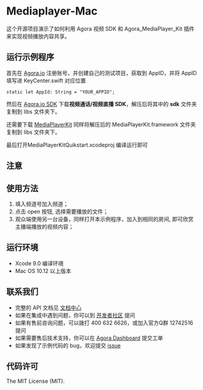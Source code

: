 # Mediaplayer-Mac
这个开源项目演示了如何利用 Agora 视频 SDK 和 Agora_MediaPlayer_Kit 插件来实现视频播放内容共享。

## 运行示例程序
首先在 [Agora.io](https://dashboard.agora.io/) 注册账号，并创建自己的测试项目，获取到 AppID，并将 AppID 填写进 KeyCenter.swift  对应位置


```
static let AppId: String = "YOUR_APPID";
```


然后在 [Agora.io SDK](https://docs.agora.io/cn/Agora%20Platform/downloads) 下载**视频通话/视频直播 SDK**，解压后将其中的 **sdk** 文件夹复制到  libs 文件夹下。

还需要下载  [MediaPlayerKit]( https://download.agora.io/sdk/release/Agora_MediaPlayerKit_for_macOS_v1_0_0.zip) 同样将解压后的 MediaPlayerKit.framework 文件夹复制到 libs 文件夹下。


最后打开MediaPlayerKitQuikstart.xcodeproj 编译运行即可


## 注意

## 使用方法
1. 填入频道号加入频道；
2. 点击 open 按钮, 选择需要播放的文件；
3. 观众端使用另一台设备，同样打开本示例程序，加入到相同的房间, 即可欣赏主播端播放的视频内容；

## 运行环境
* Xcode 9.0  编译环境
* Mac OS 10.12  以上版本

## 联系我们

- 完整的 API 文档见 [文档中心](https://docs.agora.io/cn/Interactive%20Broadcast/mediaplayer_mac?platform=macOS#)
- 如果在集成中遇到问题，你可以到 [开发者社区](https://dev.agora.io/cn/) 提问
- 如果有售前咨询问题，可以拨打 400 632 6626，或加入官方Q群 12742516 提问
- 如果需要售后技术支持，你可以在 [Agora Dashboard](https://dashboard.agora.io) 提交工单
- 如果发现了示例代码的 bug，欢迎提交 [issue](https://github.com/AgoraIO/Advanced-Video/issues)

## 代码许可

The MIT License (MIT).
